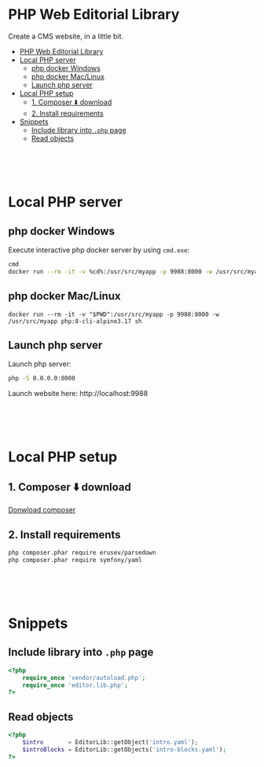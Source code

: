 # PHP Web Editorial Library
Create a CMS website, in a little bit.

- [PHP Web Editorial Library](#php-web-editorial-library)
- [Local PHP server](#local-php-server)
  - [php docker Windows](#php-docker-windows)
  - [php docker Mac/Linux](#php-docker-maclinux)
  - [Launch php server](#launch-php-server)
- [Local PHP setup](#local-php-setup)
  - [1. Composer ⬇️ download](#1-composer-️-download)
  - [2. Install requirements](#2-install-requirements)
- [Snippets](#snippets)
  - [Include library into `.php` page](#include-library-into-php-page)
  - [Read objects](#read-objects)

<br/>
<br/>
<br/>

# Local PHP server

## php docker Windows
Execute interactive php docker server by using `cmd.exe`:
```bash
cmd
docker run --rm -it -v %cd%:/usr/src/myapp -p 9988:8000 -w /usr/src/myapp php:8-cli-alpine3.17 sh
```

## php docker Mac/Linux
```shell
docker run --rm -it -v "$PWD":/usr/src/myapp -p 9988:8000 -w /usr/src/myapp php:8-cli-alpine3.17 sh
```

## Launch php server
Launch php server:
```bash
php -S 0.0.0.0:8000
```

Launch website here: http://localhost:9988

<br/>
<br/>
<br/>

# Local PHP setup

## 1. Composer ⬇️ download
[Donwload composer](https://getcomposer.org/download/)


## 2. Install requirements
```bash
php composer.phar require erusev/parsedown
php composer.phar require symfony/yaml
```
<br/>
<br/>
<br/>

# Snippets

## Include library into `.php` page
```php
<?php
    require_once 'vendor/autoload.php';
    require_once 'editor.lib.php';
?>
```

## Read objects
```php
<?php
    $intro       = EditorLib::getObject('intro.yaml');
    $introBlocks = EditorLib::getObjects('intro-blocks.yaml');
?>
